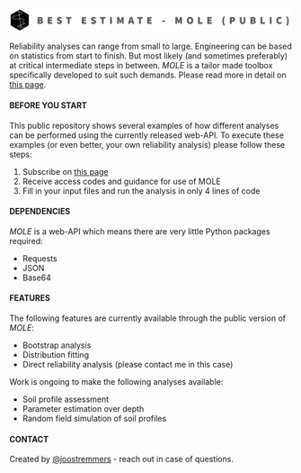 ![Example screenshot](./header.png)

Reliability analyses can range from small to large. Engineering can be based on statistics from start to finish.
But most likely (and sometimes preferably) at critical intermediate steps in between. *MOLE* is a tailor made toolbox specifically developed to suit such demands. Please read more in detail on [this page](https://joostremmers.nl).

#### BEFORE YOU START
This public repository shows several examples of how different analyses can be performed using the currently released web-API. To execute these examples (or even better, your own reliability analysis) please follow these steps:

1. Subscribe on [this page](https://joostremmers.nl/menu_mole.html)
2. Receive access codes and guidance for use of MOLE
3. Fill in your input files and run the analysis in only 4 lines of code

#### DEPENDENCIES
*MOLE* is a web-API which means there are very little Python packages required:
* Requests
* JSON
* Base64

#### FEATURES
The following features are currently available through the public version of *MOLE*:
* Bootstrap analysis
* Distribution fitting
* Direct reliability analysis (please contact me in this case)

Work is ongoing to make the following analyses available:
* Soil profile assessment
* Parameter estimation over depth
* Random field simulation of soil profiles

#### CONTACT
Created by [@joostremmers](https://joostremmers.nl/menu_reach_out.html) - reach out in case of questions.
